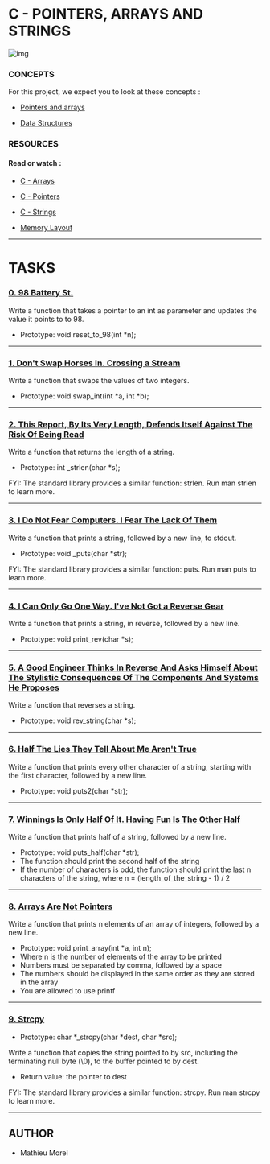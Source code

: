 # C - POINTERS, ARRAYS AND STRINGS

![img](https://s3.amazonaws.com/intranet-projects-files/holbertonschool-low_level_programming/216/IMG_2410.JPG)

### CONCEPTS

For this project, we expect you to look at these concepts :

- [Pointers and arrays](https://intranet.hbtn.io/concepts/888)

- [Data Structures](https://intranet.hbtn.io/concepts/889)

### RESOURCES

#### Read or watch :

- [C - Arrays](https://intranet.hbtn.io/rltoken/1PQnbj1BHB7w_mKhxhMWdg)

- [C - Pointers](https://intranet.hbtn.io/rltoken/G2_eTEuCaSAXfKYuEteXfQ)

- [C - Strings](https://intranet.hbtn.io/rltoken/N7AFmcH2JyKF35ly2RH1Uw)

- [Memory Layout](https://intranet.hbtn.io/rltoken/6MlL0ucmD6kNwXANZFZJEg)

----------------------------

# TASKS

### [0. 98 Battery St.](https://github.com/MathieuMorel62/holbertonschool-low_level_programming/blob/master/pointers_arrays_strings/0-reset_to_98.c)

Write a function that takes a pointer to an int as parameter and updates the value it points to to 98.

  - Prototype: void reset_to_98(int *n);

----------------------------------

### [1. Don't Swap Horses In. Crossing a Stream](https://github.com/MathieuMorel62/holbertonschool-low_level_programming/blob/master/pointers_arrays_strings/1-swap.c)

Write a function that swaps the values of two integers.

  - Prototype: void swap_int(int *a, int *b);

----------------------------

### [2. This Report, By Its Very Length, Defends Itself Against The Risk Of Being Read](https://github.com/MathieuMorel62/holbertonschool-low_level_programming/blob/master/pointers_arrays_strings/2-strlen.c)

Write a function that returns the length of a string.

  - Prototype: int _strlen(char *s);

FYI: The standard library provides a similar function: strlen. Run man strlen to learn more.

----------------------

### [3. I Do Not Fear Computers. I Fear The Lack Of Them](https://github.com/MathieuMorel62/holbertonschool-low_level_programming/blob/master/pointers_arrays_strings/3-puts.c)

Write a function that prints a string, followed by a new line, to stdout.

  - Prototype: void _puts(char *str);

FYI: The standard library provides a similar function: puts. Run man puts to learn more.

-----------------------------

### [4. I Can Only Go One Way. I've Not Got a Reverse Gear](https://github.com/MathieuMorel62/holbertonschool-low_level_programming/blob/master/pointers_arrays_strings/4-print_rev.c)

Write a function that prints a string, in reverse, followed by a new line.

  - Prototype: void print_rev(char *s);

----------------------------

### [5. A Good Engineer Thinks In Reverse And Asks Himself About The Stylistic Consequences Of The Components And Systems He Proposes](https://github.com/MathieuMorel62/holbertonschool-low_level_programming/blob/master/pointers_arrays_strings/5-rev_string.c)

Write a function that reverses a string.

 - Prototype: void rev_string(char *s);

--------------------------------------

### [6. Half The Lies They Tell About Me Aren't True](https://github.com/MathieuMorel62/holbertonschool-low_level_programming/blob/master/pointers_arrays_strings/6-puts2.c)

Write a function that prints every other character of a string, starting with the first character, followed by a new line.

 - Prototype: void puts2(char *str);

--------------------------------

### [7. Winnings Is Only Half Of It. Having Fun Is The Other Half](https://github.com/MathieuMorel62/holbertonschool-low_level_programming/blob/master/pointers_arrays_strings/7-puts_half.c)

Write a function that prints half of a string, followed by a new line.

 - Prototype: void puts_half(char *str);
 - The function should print the second half of the string
 - If the number of characters is odd, the function should print the last n characters of the string, where n = (length_of_the_string - 1) / 2

------------------------------------------

### [8. Arrays Are Not Pointers](https://github.com/MathieuMorel62/holbertonschool-low_level_programming/blob/master/pointers_arrays_strings/8-print_array.c)

Write a function that prints n elements of an array of integers, followed by a new line.

 - Prototype: void print_array(int *a, int n);
 - Where n is the number of elements of the array to be printed
 - Numbers must be separated by comma, followed by a space
 - The numbers should be displayed in the same order as they are stored in the array
 - You are allowed to use printf

-----------------------------------

### [9. Strcpy](https://github.com/MathieuMorel62/holbertonschool-low_level_programming/blob/master/pointers_arrays_strings/9-strcpy.c)

 - Prototype: char *_strcpy(char *dest, char *src);

Write a function that copies the string pointed to by src, including the terminating null byte (\0), to the buffer pointed to by dest.

 - Return value: the pointer to dest

FYI: The standard library provides a similar function: strcpy. Run man strcpy to learn more.

---------------------------------
## AUTHOR

- Mathieu Morel
